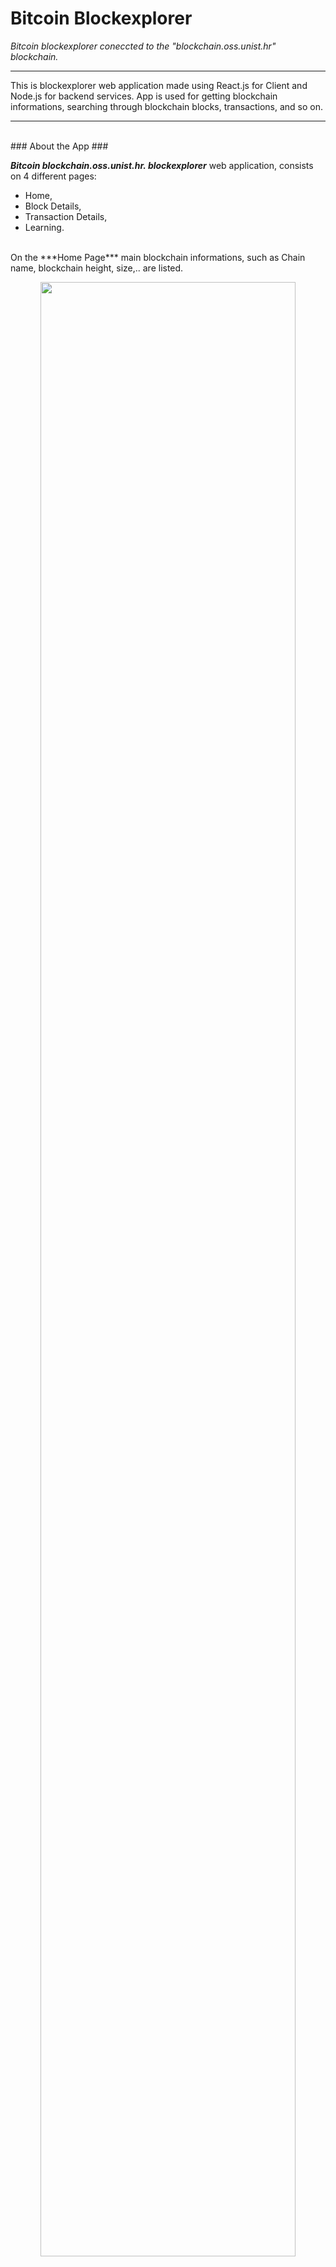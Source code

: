 # Bitcoin Blockexplorer #

_Bitcoin blockexplorer coneccted to the "blockchain.oss.unist.hr" blockchain._
<br>
- - - -

This is blockexplorer web application made using React.js for Client and Node.js for backend services. App is used for getting blockchain informations,
searching through blockchain blocks, transactions, and so on. 

- - - -
<br>
### About the App ###

***Bitcoin blockchain.oss.unist.hr. blockexplorer*** web application, consists on 4 different pages: 
* Home,
* Block Details,
* Transaction Details,
* Learning.
<br>
On the ***Home Page*** main blockchain informations, such as Chain name, blockchain height, size,.. are listed.
<p align="center">
  <img src="https://github.com/MarkoZdilar/BlockExplorer/assets/58775766/c6f7dbc6-5e09-43ea-aacf-f444c3c7e97e" width="90%" >
</p>
<br>

Second page is ***Block Details page***. Here we can search blocks by their height, or hash. Informations like Hash, Merkleroot, Nonce..
are listed here.<br>
Also, here we can see all transactions that are part of the current block. Click on any of the transactions will lead to ***Transaction Details*** page.
<p align="center">
  <img src="https://github.com/MarkoZdilar/BlockExplorer/assets/58775766/b574a27f-8ae1-4a8d-a96e-0a6cc5b87c21" width="90%" >
</p>

After hitting _"Show all transactions"_ button, we get full list of transactions:
<p align="center">
  <img src="https://github.com/MarkoZdilar/BlockExplorer/assets/58775766/fb170ef6-8f92-4620-8372-8d2c88e75c6f" width="90%" >
</p>
<br>

Next one is Transaction Details page, place for getting more details about transactions such as Tx Hash, Size, Version, number of inputs and oputputs,
Transaction Fee calculated in Satoshi's, etc.
<p align="center">
  <img src="https://github.com/MarkoZdilar/BlockExplorer/assets/58775766/8f0516d8-69f5-4bd4-a769-7c4b54c2aa3d" width="90%" >
</p>
<br>

And the last one is ***Learning page*** where definitions of many bitcoin terms can be found. Also, there is search bar integrated within this page.
<p align="center">
  <img src="https://github.com/MarkoZdilar/BlockExplorer/assets/58775766/123f4dbd-3450-49db-81af-bd5ece32bf76" width="90%" >
</p>
